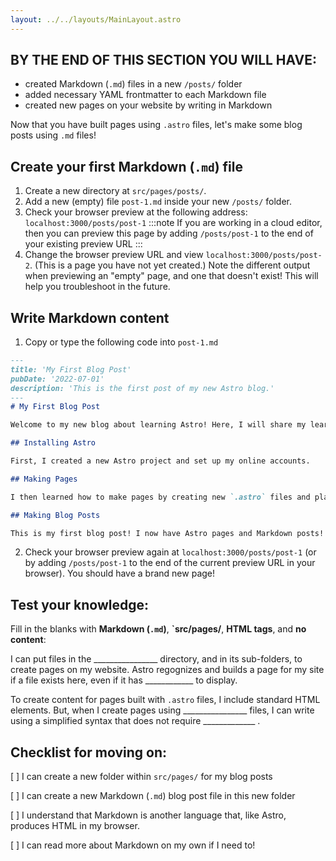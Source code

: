 ```yaml
---
layout: ../../layouts/MainLayout.astro
---
```


## BY THE END OF THIS SECTION YOU WILL HAVE:
- created Markdown (`.md`) files in a new `/posts/` folder
- added necessary YAML frontmatter to each Markdown file
- created new pages on your website by writing in Markdown


Now that you have built pages using `.astro` files, let's make some blog posts using `.md` files!

## Create your first Markdown (`.md`) file

1. Create a new directory at `src/pages/posts/`. 
2. Add a new (empty) file `post-1.md` inside your new `/posts/` folder.
3. Check your browser preview at the following address: `localhost:3000/posts/post-1`
:::note
If you are working in a cloud editor, then you can preview this page by adding `/posts/post-1` to the end of your existing preview URL
:::
4. Change the browser preview URL and view `localhost:3000/posts/post-2`. (This is a page you have not yet created.) Note the different output when previewing an "empty" page, and one that doesn't exist! This will help you troubleshoot in the future.

## Write Markdown content

1. Copy or type the following code into `post-1.md`
```markdown
---
title: 'My First Blog Post'
pubDate: '2022-07-01'
description: 'This is the first post of my new Astro blog.'
---
# My First Blog Post

Welcome to my new blog about learning Astro! Here, I will share my learning journey as I build a new website.

## Installing Astro

First, I created a new Astro project and set up my online accounts.

## Making Pages

I then learned how to make pages by creating new `.astro` files and placing them in the `src/pages/` folder.

## Making Blog Posts

This is my first blog post! I now have Astro pages and Markdown posts!
```
2. Check your browser preview again at `localhost:3000/posts/post-1` (or by adding `/posts/post-1` to the end of the current preview URL in your browser). You should have a brand new page!


## Test your knowledge:

Fill in the blanks with **Markdown (`.md`)**, **`src/pages/**, **HTML tags**, and **no content**:

I can put files in the ________________ directory, and in its sub-folders, to create pages on my website. Astro regognizes and builds a page for my site if a file exists here, even if it has ____________ to display. 

To create content for pages built with `.astro` files, I include standard HTML elements. But, when I create pages using ________________ files, I can write using a simplified syntax that does not require _____________ .   


## Checklist for moving on:
[ ] I can create a new folder within `src/pages/` for my blog posts

[ ] I can create a new Markdown (`.md`) blog post file in this new folder

[ ] I understand that Markdown is another language that, like Astro, produces HTML in my browser.

[ ] I can read more about Markdown on my own if I need to!